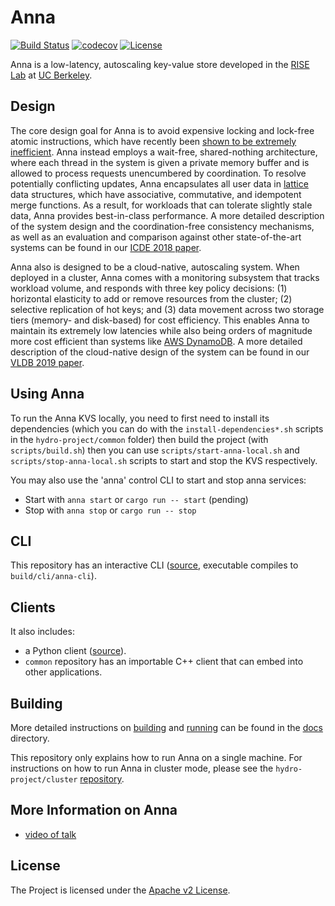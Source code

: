 # Anna

[![Build Status](https://travis-ci.com/hydro-project/anna.svg?branch=master)](https://travis-ci.com/andrewdavidmackenzie/anna)
[![codecov](https://codecov.io/gh/hydro-project/anna/branch/master/graph/badge.svg)](https://codecov.io/gh/andrewdavidmackenzie/anna)
[![License](https://img.shields.io/badge/license-Apache--2.0-blue.svg)](https://opensource.org/licenses/Apache-2.0)

Anna is a low-latency, autoscaling key-value store developed in the [RISE Lab](https://rise.cs.berkeley.edu) at [UC Berkeley](https://berkeley.edu). 

## Design

The core design goal for Anna is to avoid expensive locking and lock-free atomic instructions, 
which have recently been [shown to be extremely inefficient](http://www.jmfaleiro.com/pubs/latch-free-cidr2017.pdf). 
Anna instead employs a wait-free, shared-nothing architecture, where each thread in the system is given a private memory 
buffer and is allowed to process requests unencumbered by coordination. To resolve potentially conflicting updates, 
Anna encapsulates all user data in [lattice](https://en.wikipedia.org/wiki/Lattice_(order)) data structures, which have 
associative, commutative, and idempotent merge functions. As a result, for workloads that can tolerate slightly stale 
data, Anna provides best-in-class performance. A more detailed description of the system design and the coordination-free 
consistency mechanisms, as well as an evaluation and comparison against other state-of-the-art systems can be found 
in our [ICDE 2018 paper](http://db.cs.berkeley.edu/jmh/papers/anna_ieee18.pdf).

Anna also is designed to be a cloud-native, autoscaling system. When deployed in a cluster, 
Anna comes with a monitoring subsystem that tracks workload volume, and responds with three key policy decisions: 
(1) horizontal elasticity to add or remove resources from the cluster; (2) selective replication of hot keys; and 
(3) data movement across two storage tiers (memory- and disk-based) for cost efficiency. This enables Anna to maintain 
its extremely low latencies while also being orders of magnitude more cost efficient than systems like 
[AWS DynamoDB](https://aws.amazon.com/dynamodb). A more detailed description of the cloud-native design of the system 
can be found in our [VLDB 2019 paper](http://www.vikrams.io/papers/anna-vldb19.pdf).

## Using Anna

To run the Anna KVS locally, you need to first need to install its dependencies (which you can do with the
`install-dependencies*.sh` scripts in the `hydro-project/common` folder) then
build the project (with `scripts/build.sh`) then you can use `scripts/start-anna-local.sh` and 
`scripts/stop-anna-local.sh` scripts to start and stop the KVS respectively.

You may also use the 'anna' control CLI to start and stop anna services:
* Start with `anna start` or `cargo run -- start` (pending)
* Stop with `anna stop` or `cargo run -- stop`

## CLI
This repository has an interactive CLI ([source](client/cpp/cli.cpp), executable compiles to `build/cli/anna-cli`).

## Clients
It also includes:
* a Python client ([source](client/python/anna/client.py)).
* `common` repository has an importable C++ client that can embed into other applications.

## Building
More detailed instructions on [building](docs/building-anna.md) and [running](docs/local-mode.md) can be found in the
[docs](docs) directory. 

This repository only explains how to run Anna on a single machine. 
For instructions on how to run Anna in cluster mode, please see the `hydro-project/cluster` 
[repository](https://github.com/hydro-project/cluster).

## More Information on Anna
* [video of talk](https://www.youtube.com/watch?v=9qU1zO9wCNs&t=2036s)
## License

The Project is licensed under the [Apache v2 License](LICENSE).
